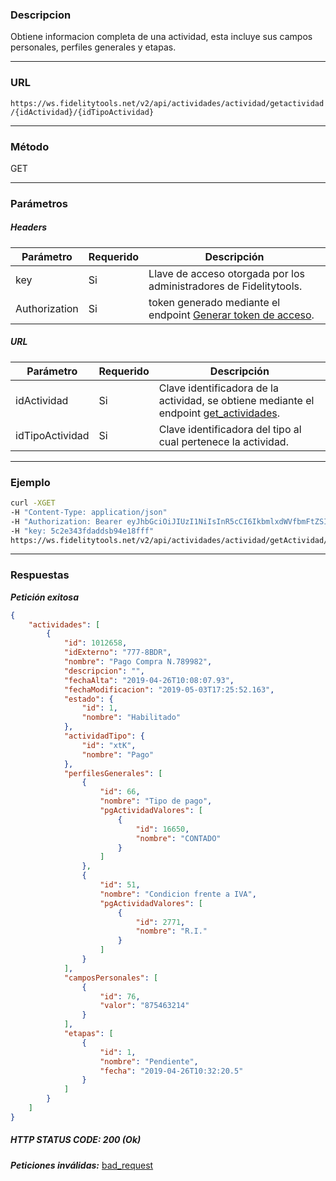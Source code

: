 ### Descripcion
Obtiene informacion completa de una actividad, esta incluye sus campos personales, perfiles generales y etapas.
___

### URL
` https://ws.fidelitytools.net/v2/api/actividades/actividad/getactividad/{idActividad}/{idTipoActividad} `
___

### Método
GET
___
### Parámetros

##### Headers

|Parámetro |Requerido |Descripción                 |
|----------|----------|----------------------------|
| key         | Si		 | Llave de acceso otorgada por los administradores de Fidelitytools. |
| Authorization       | Si		 | token generado mediante el endpoint [Generar token de acceso](https://github.com/bebeto-fidelitytools/FidelitytoolsWS/blob/master/docs/autenticaci%C3%B3n.md). |


##### URL
|Parámetro |Requerido |Descripción                 |
|----------|----------|----------------------------|
| idActividad | Si | Clave identificadora de la actividad, se obtiene mediante el endpoint [get_actividades](https://github.com/bebeto-fidelitytools/FidelitytoolsWS/blob/master/docs/segmentacion/get_actividades.md). |
| idTipoActividad | Si | Clave identificadora del tipo al cual pertenece la actividad. |

___
### Ejemplo
```bash
curl -XGET 
-H "Content-Type: application/json" 
-H "Authorization: Bearer eyJhbGciOiJIUzI1NiIsInR5cCI6IkbmlxdWVfbmFtZSI6InVzZXJb25maWciLCJuYmYiOjE1NTYxMTk0MNjIwNTgwNywiaWF0IjoxNTU2MTE5NDA3LCJpczovL3dzLmZpZGVsaXR5dG9vbHMubmV0L3YyIiwiYXVkIjoiaHa2U2asdasdy5maWRlbGl0eXRvb2xzLm5ldC92MiJ9RDDpMHEB4SsmY0j87OcS5mbxe2XxSAY" 
-H "key: 5c2e343fdaddsb94e18fff"
https://ws.fidelitytools.net/v2/api/actividades/actividad/getActividad/1012658/xtK
```
___
### Respuestas
***Petición exitosa***
```json
{
    "actividades": [
        {
            "id": 1012658,
            "idExterno": "777-8BDR",
            "nombre": "Pago Compra N.789982",
            "descripcion": "",
            "fechaAlta": "2019-04-26T10:08:07.93",
            "fechaModificacion": "2019-05-03T17:25:52.163",
            "estado": {
                "id": 1,
                "nombre": "Habilitado"
            },
            "actividadTipo": {
                "id": "xtK",
                "nombre": "Pago"
            },
            "perfilesGenerales": [
                {
                    "id": 66,
                    "nombre": "Tipo de pago",
                    "pgActividadValores": [
                        {
                            "id": 16650,
                            "nombre": "CONTADO"
                        }
                    ]
                },
                {
                    "id": 51,
                    "nombre": "Condicion frente a IVA",
                    "pgActividadValores": [
                        {
                            "id": 2771,
                            "nombre": "R.I."
                        }
                    ]
                }
            ],
            "camposPersonales": [
                {
                    "id": 76,
                    "valor": "875463214"
                }
            ],
            "etapas": [
                {
                    "id": 1,
                    "nombre": "Pendiente",
                    "fecha": "2019-04-26T10:32:20.5"
                }
            ]
        }
    ]
}
```

##### HTTP STATUS CODE: 200 (Ok)


***Peticiones inválidas:*** [bad_request](https://github.com/bebeto-fidelitytools/FidelitytoolsWS/blob/master/docs/actividades/bad_request.md)


